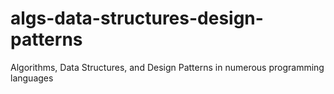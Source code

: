 # algs-data-structures-design-patterns
Algorithms, Data Structures, and Design Patterns in numerous programming languages
